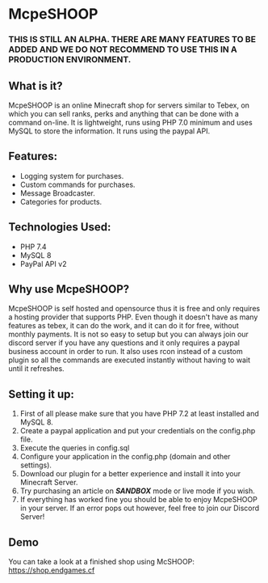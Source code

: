 # McpeSHOOP
### THIS IS STILL AN ALPHA. THERE ARE MANY FEATURES TO BE ADDED AND WE DO NOT RECOMMEND TO USE THIS IN A PRODUCTION ENVIRONMENT.
## What is it?
McpeSHOOP is an online Minecraft shop for servers similar to Tebex, on which you can sell ranks, perks and anything that can be done with a command on-line. It is lightweight, runs using PHP 7.0 minimum and uses MySQL to store the information. It runs using the paypal API. 

## Features:
- Logging system for purchases.
- Custom commands for purchases.
- Message Broadcaster.
- Categories for products.

## Technologies Used:
- PHP 7.4
- MySQL 8
- PayPal API v2

## Why use McpeSHOOP?
McpeSHOOP is self hosted and opensource thus it is free and only requires a hosting provider that supports PHP. Even though it doesn't have as many features as tebex, it can do the work, and it can do it for free, without monthly payments. It is not so easy to setup but you can always join our discord server if you have any questions and it only requires a paypal business account in order to run. It also uses rcon instead of a custom plugin so all the commands are executed instantly without having to wait until it refreshes.

## Setting it up:
1. First of all please make sure that you have PHP 7.2 at least installed and MySQL 8.
2. Create a paypal application and put your credentials on the config.php file.
3. Execute the queries in config.sql
4. Configure your application in the config.php (domain and other settings).
5. Download our plugin for a better experience and install it into your Minecraft Server.
6. Try purchasing an article on ___**SANDBOX**___ mode or live mode if you wish.
7. If everything has worked fine you should be able to enjoy McpeSHOOP in your server. If an error pops out however, feel free to join our Discord Server!

## Demo
You can take a look at a finished shop using McSHOOP:
https://shop.endgames.cf 
